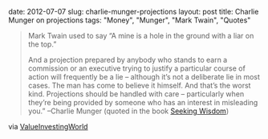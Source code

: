 date: 2012-07-07
slug: charlie-munger-projections
layout: post
title: Charlie Munger on projections
tags: "Money", "Munger", "Mark Twain", "Quotes"


> Mark Twain used to say “A mine is a hole in the ground with a liar on the top.”
>
> And a projection prepared by anybody who stands to earn a commission or an executive trying to justify a particular course of action will frequently be a lie – although it’s not a deliberate lie in most cases.  The man has come to believe it himself.  And that’s the worst kind.  Projections should be handled with care – particularly when they’re being provided by someone who has an interest in misleading you.” –Charlie Munger (quoted in the book [Seeking Wisdom](http://www.poorcharliesalmanack.com/seeking_wisdom.php))

via [ValueInvestingWorld](http://www.valueinvestingworld.com/2012/07/charlie-munger-quote-projections.html?utm_source=feedburner&utm_medium=feed&utm_campaign=Feed%3A+ValueInvestingWorld+%28Value+Investing+World%29)
